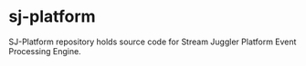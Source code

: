 # sj-platform
SJ-Platform repository holds source code for Stream Juggler Platform Event Processing Engine.

